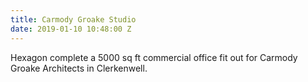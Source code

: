 ```yaml
---
title: Carmody Groake Studio
date: 2019-01-10 10:48:00 Z
---
```


Hexagon complete a 5000 sq ft commercial office fit out for Carmody Groake Architects in Clerkenwell. 